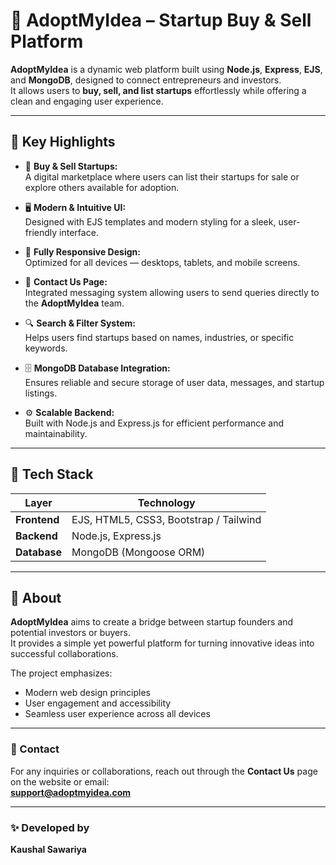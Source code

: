 # 🚀 AdoptMyIdea – Startup Buy & Sell Platform

**AdoptMyIdea** is a dynamic web platform built using **Node.js**, **Express**, **EJS**, and **MongoDB**, designed to connect entrepreneurs and investors.  
It allows users to **buy, sell, and list startups** effortlessly while offering a clean and engaging user experience.

---

## 🌟 Key Highlights

- 💼 **Buy & Sell Startups:**  
  A digital marketplace where users can list their startups for sale or explore others available for adoption.

- 🖥️ **Modern & Intuitive UI:**  
  Designed with EJS templates and modern styling for a sleek, user-friendly interface.

- 📱 **Fully Responsive Design:**  
  Optimized for all devices — desktops, tablets, and mobile screens.

- 📧 **Contact Us Page:**  
  Integrated messaging system allowing users to send queries directly to the **AdoptMyIdea** team.

- 🔍 **Search & Filter System:**  
  Helps users find startups based on names, industries, or specific keywords.

- 🗄️ **MongoDB Database Integration:**  
  Ensures reliable and secure storage of user data, messages, and startup listings.

- ⚙️ **Scalable Backend:**  
  Built with Node.js and Express.js for efficient performance and maintainability.

---

## 🧠 Tech Stack

| Layer | Technology |
|-------|-------------|
| **Frontend** | EJS, HTML5, CSS3, Bootstrap / Tailwind |
| **Backend** | Node.js, Express.js |
| **Database** | MongoDB (Mongoose ORM) |

---

## 💬 About

**AdoptMyIdea** aims to create a bridge between startup founders and potential investors or buyers.  
It provides a simple yet powerful platform for turning innovative ideas into successful collaborations.  

The project emphasizes:  
- Modern web design principles  
- User engagement and accessibility  
- Seamless user experience across all devices  

---

### 📩 Contact

For any inquiries or collaborations, reach out through the **Contact Us** page on the website or email:  
**support@adoptmyidea.com**

---

### ✨ Developed by
**Kaushal Sawariya**
